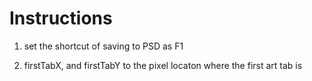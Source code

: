 # Instructions

1) set the shortcut of saving to PSD as F1

2) firstTabX, and firstTabY to the pixel locaton where the first art tab is
